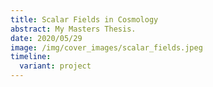 ```yaml
---
title: Scalar Fields in Cosmology
abstract: My Masters Thesis.
date: 2020/05/29
image: /img/cover_images/scalar_fields.jpeg
timeline:
  variant: project
---
```

